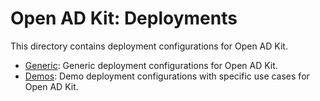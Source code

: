 # Open AD Kit: Deployments

This directory contains deployment configurations for Open AD Kit.

- [Generic](./generic/README.md): Generic deployment configurations for Open AD Kit.
- [Demos](./demos/README.md): Demo deployment configurations with specific use cases for Open AD Kit.
